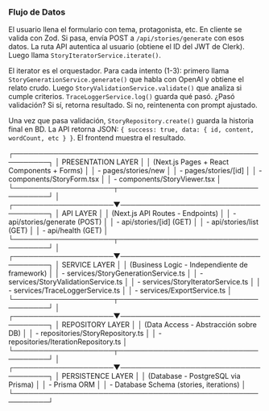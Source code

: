 ### Flujo de Datos

El usuario llena el formulario con tema, protagonista, etc. En cliente se valida con Zod. Si pasa, envía POST a `/api/stories/generate` con esos datos. La ruta API autentica al usuario (obtiene el ID del JWT de Clerk). Luego llama `StoryIteratorService.iterate()`.

El iterator es el orquestador. Para cada intento (1-3): primero llama `StoryGenerationService.generate()` que habla con OpenAI y obtiene el relato crudo. Luego `StoryValidationService.validate()` que analiza si cumple criterios. `TraceLoggerService.log()` guarda qué pasó. ¿Pasó validación? Si sí, retorna resultado. Si no, reintenenta con prompt ajustado.

Una vez que pasa validación, `StoryRepository.create()` guarda la historia final en BD. La API retorna JSON: `{ success: true, data: { id, content, wordCount, etc } }`. El frontend muestra el resultado.

┌─────────────────────────────────────────────────────────┐
│                    PRESENTATION LAYER                   │
│  (Next.js Pages + React Components + Forms)             │
│  - pages/stories/new                                    │
│  - pages/stories/[id]                                   │
│  - components/StoryForm.tsx                             │
│  - components/StoryViewer.tsx                           │
└────────────────────┬────────────────────────────────────┘
                     │
┌────────────────────▼────────────────────────────────────┐
│                     API LAYER                           │
│  (Next.js API Routes - Endpoints)                       │
│  - api/stories/generate (POST)                          │
│  - api/stories/[id] (GET)                               │
│  - api/stories/list (GET)                               │
│  - api/health (GET)                                     │
└────────────────────┬────────────────────────────────────┘
                     │
┌────────────────────▼────────────────────────────────────┐
│                   SERVICE LAYER                         │
│  (Business Logic - Independiente de framework)          │
│  - services/StoryGenerationService.ts                   │
│  - services/StoryValidationService.ts                   │
│  - services/StoryIteratorService.ts                     │
│  - services/TraceLoggerService.ts                       │
│  - services/ExportService.ts                            │
└────────────────────┬────────────────────────────────────┘
                     │
┌────────────────────▼────────────────────────────────────┐
│                 REPOSITORY LAYER                        │
│  (Data Access - Abstracción sobre DB)                   │
│  - repositories/StoryRepository.ts                      │
│  - repositories/IterationRepository.ts                  │
└────────────────────┬────────────────────────────────────┘
                     │
┌────────────────────▼────────────────────────────────────┐
│                  PERSISTENCE LAYER                      │
│  (Database - PostgreSQL via Prisma)                     │
│  - Prisma ORM                                           │
│  - Database Schema (stories, iterations)                │
└─────────────────────────────────────────────────────────┘